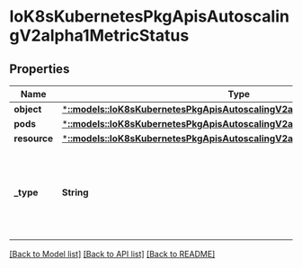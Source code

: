 # IoK8sKubernetesPkgApisAutoscalingV2alpha1MetricStatus

## Properties
Name | Type | Description | Notes
------------ | ------------- | ------------- | -------------
**object** | [***::models::IoK8sKubernetesPkgApisAutoscalingV2alpha1ObjectMetricStatus**](io.k8s.kubernetes.pkg.apis.autoscaling.v2alpha1.ObjectMetricStatus.md) |  | [optional] 
**pods** | [***::models::IoK8sKubernetesPkgApisAutoscalingV2alpha1PodsMetricStatus**](io.k8s.kubernetes.pkg.apis.autoscaling.v2alpha1.PodsMetricStatus.md) |  | [optional] 
**resource** | [***::models::IoK8sKubernetesPkgApisAutoscalingV2alpha1ResourceMetricStatus**](io.k8s.kubernetes.pkg.apis.autoscaling.v2alpha1.ResourceMetricStatus.md) |  | [optional] 
**_type** | **String** | type is the type of metric source.  It will match one of the fields below. | 

[[Back to Model list]](../README.md#documentation-for-models) [[Back to API list]](../README.md#documentation-for-api-endpoints) [[Back to README]](../README.md)


